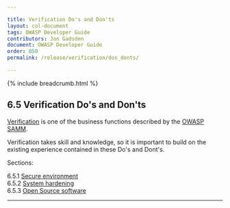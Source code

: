 ```yaml
---

title: Verification Do's and Don'ts
layout: col-document
tags: OWASP Developer Guide
contributors: Jon Gadsden
document: OWASP Developer Guide
order: 850
permalink: /release/verification/dos_donts/

---
```


{% include breadcrumb.html %}

## 6.5 Verification Do's and Don'ts

[Verification][sammv] is one of the business functions described by the [OWASP SAMM][samm].

Verification takes skill and knowledge, so it is important to build on the existing experience
contained in these Do's and Dont's.

Sections:

6.5.1 [Secure environment](01-secure-environment.md)  
6.5.2 [System hardening](02-system-hardening.md)  
6.5.3 [Open Source software](03-open-source-software.md)  

----


[samm]: https://owaspsamm.org/about/
[sammv]: https://owaspsamm.org/model/verification/
